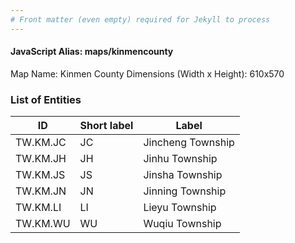 ```yaml
---
# Front matter (even empty) required for Jekyll to process
---
```


#### JavaScript Alias: maps/kinmencounty

Map Name: Kinmen County
Dimensions (Width x Height): 610x570





### List of Entities

ID | Short label | Label
---|---|---|
TW.KM.JC | JC | Jincheng Township
TW.KM.JH | JH | Jinhu Township
TW.KM.JS | JS | Jinsha Township
TW.KM.JN | JN | Jinning Township		
TW.KM.LI | LI | Lieyu Township
TW.KM.WU | WU | Wuqiu Township